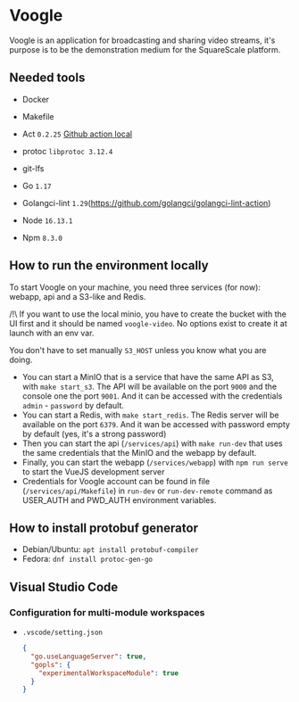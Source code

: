 # Voogle

Voogle is an application for broadcasting and sharing video streams, it's purpose is to be the demonstration medium for the SquareScale platform.

## Needed tools

- Docker
- Makefile
- Act `0.2.25` [Github action local](https://github.com/nektos/act)
- protoc `libprotoc 3.12.4`
- git-lfs

- Go `1.17`
- Golangci-lint `1.29`(https://github.com/golangci/golangci-lint-action)

- Node `16.13.1`
- Npm `8.3.0`

## How to run the environment locally

To start Voogle on your machine, you need three services (for now): webapp, api and a S3-like and Redis.

/!\ If you want to use the local minio, you have to create the bucket with the UI first and it should be named `voogle-video`. No options exist to create it at launch with an env var.

You don't have to set manually `S3_HOST` unless you know what you are doing.

- You can start a MinIO that is a service that have the same API as S3, with `make start_s3`.
  The API will be available on the port `9000` and the console one the port `9001`. And it can be accessed with the credentials `admin` - `password` by default.
- You can start a Redis, with `make start_redis`. The Redis server will be available on the port `6379`. And it wan be accessed with password empty by default (yes, it's a strong password)
- Then you can start the api (`/services/api`) with `make run-dev` that uses the same credentials that the MinIO and the webapp by default.
- Finally, you can start the webapp (`/services/webapp`) with `npm run serve` to start the VueJS development server
- Credentials for Voogle account can be found in file (`/services/api/Makefile`) in `run-dev` or `run-dev-remote` command as USER_AUTH and PWD_AUTH environment variables.

## How to install protobuf generator

- Debian/Ubuntu: `apt install protobuf-compiler`
- Fedora: `dnf install protoc-gen-go`

## Visual Studio Code

### Configuration for multi-module workspaces

- `.vscode/setting.json`
  ```json
  {
    "go.useLanguageServer": true,
    "gopls": {
      "experimentalWorkspaceModule": true
    }
  }
  ```
